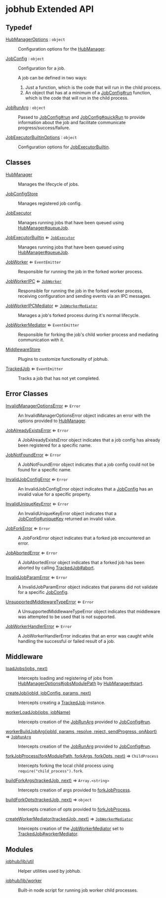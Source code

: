 # jobhub Extended API

## Typedef

<dl>
<dt><a href="HubManagerOptions.md#HubManagerOptions">HubManagerOptions</a> : <code>object</code></dt>
<dd><p>Configuration options for the <a href="HubManager.md#HubManager">HubManager</a>.</p>
</dd>
<dt><a href="JobConfig.md#JobConfig">JobConfig</a> : <code>object</code></dt>
<dd><p>Configuration for a job.</p>
<p>A job can be defined in two ways:</p>
<ol>
<li>Just a function, which is the code that will run in the child process.</li>
<li>An object that has at a minimum of a <a href="JobConfig.md#JobConfig+run">JobConfig#run</a> function, which is the code that will run in the child process.</li>
</ol>
</dd>
<dt><a href="JobRunArg.md#JobRunArg">JobRunArg</a> : <code>object</code></dt>
<dd><p>Passed to <a href="JobConfig.md#JobConfig+run">JobConfig#run</a> and <a href="JobConfig.md#JobConfig+quickRun">JobConfig#quickRun</a>
to provide information about the job and facilitate communicate progress/success/failure.</p>
</dd>
<dt><a href="JobExecutorBuiltinOptions.md#JobExecutorBuiltinOptions">JobExecutorBuiltinOptions</a> : <code>object</code></dt>
<dd><p>Configuration options for <a href="JobExecutorBuiltin.md#JobExecutorBuiltin">JobExecutorBuiltin</a>.</p>
</dd>
</dl>

## Classes

<dl>
<dt><a href="HubManager.md#HubManager">HubManager</a></dt>
<dd><p>Manages the lifecycle of jobs.</p>
</dd>
<dt><a href="JobConfigStore.md#JobConfigStore">JobConfigStore</a></dt>
<dd><p>Manages registered job config.</p>
</dd>
<dt><a href="JobExecutor.md#JobExecutor">JobExecutor</a></dt>
<dd><p>Manages running jobs that have been queued using <a href="HubManager.md#HubManager+queueJob">HubManager#queueJob</a>.</p>
</dd>
<dt><a href="JobExecutorBuiltin.md#JobExecutorBuiltin">JobExecutorBuiltin</a> ⇐ <code><a href="JobExecutor.md#JobExecutor">JobExecutor</a></code></dt>
<dd><p>Manages running jobs that have been queued using <a href="HubManager.md#HubManager+queueJob">HubManager#queueJob</a>.</p>
</dd>
<dt><a href="JobWorker.md#JobWorker">JobWorker</a> ⇐ <code>EventEmitter</code></dt>
<dd><p>Responsible for running the job in the forked worker process.</p>
</dd>
<dt><a href="JobWorkerIPC.md#JobWorkerIPC">JobWorkerIPC</a> ⇐ <code><a href="JobWorker.md#JobWorker">JobWorker</a></code></dt>
<dd><p>Responsible for running the job in the forked worker process,
receiving configuration and sending events via an IPC messages.</p>
</dd>
<dt><a href="JobWorkerIPCMediator.md#JobWorkerIPCMediator">JobWorkerIPCMediator</a> ⇐ <code><a href="JobWorkerMediator.md#JobWorkerMediator">JobWorkerMediator</a></code></dt>
<dd><p>Manages a job&#39;s forked process during it&#39;s normal lifecycle.</p>
</dd>
<dt><a href="JobWorkerMediator.md#JobWorkerMediator">JobWorkerMediator</a> ⇐ <code>EventEmitter</code></dt>
<dd><p>Responsible for forking the job&#39;s child worker process and mediating communication with it.</p>
</dd>
<dt><a href="MiddlewareStore.md#MiddlewareStore">MiddlewareStore</a></dt>
<dd><p>Plugins to customize functionality of jobhub.</p>
</dd>
<dt><a href="TrackedJob.md#TrackedJob">TrackedJob</a> ⇐ <code>EventEmitter</code></dt>
<dd><p>Tracks a job that has not yet completed.</p>
</dd>
</dl>

## Error Classes

<dl>
<dt><a href="InvalidManagerOptionsError.md#InvalidManagerOptionsError">InvalidManagerOptionsError</a> ⇐ <code>Error</code></dt>
<dd><p>An InvalidManagerOptionsError object indicates an error
with the options provided to <a href="HubManager.md#HubManager">HubManager</a>.</p>
</dd>
<dt><a href="JobAlreadyExistsError.md#JobAlreadyExistsError">JobAlreadyExistsError</a> ⇐ <code>Error</code></dt>
<dd><p>A JobAlreadyExistsError object indicates that a job config
has already been registered for a specific name.</p>
</dd>
<dt><a href="JobNotFoundError.md#JobNotFoundError">JobNotFoundError</a> ⇐ <code>Error</code></dt>
<dd><p>A JobNotFoundError object indicates that a job config
could not be found for a specific name.</p>
</dd>
<dt><a href="InvalidJobConfigError.md#InvalidJobConfigError">InvalidJobConfigError</a> ⇐ <code>Error</code></dt>
<dd><p>An InvalidJobConfigError object indicates that a <a href="JobConfig.md#JobConfig">JobConfig</a> has
an invalid value for a specific property.</p>
</dd>
<dt><a href="InvalidUniqueKeyError.md#InvalidUniqueKeyError">InvalidUniqueKeyError</a> ⇐ <code>Error</code></dt>
<dd><p>An InvalidUniqueKeyError object indicates that a <a href="JobConfig.md#JobConfig+uniqueKey">JobConfig#uniqueKey</a> returned an invalid value.</p>
</dd>
<dt><a href="JobForkError.md#JobForkError">JobForkError</a> ⇐ <code>Error</code></dt>
<dd><p>A JobForkError object indicates that a forked job encountered an error.</p>
</dd>
<dt><a href="JobAbortedError.md#JobAbortedError">JobAbortedError</a> ⇐ <code>Error</code></dt>
<dd><p>A JobAbortedError object indicates that a forked job has been aborted by calling <a href="TrackedJob.md#TrackedJob+abort">TrackedJob#abort</a>.</p>
</dd>
<dt><a href="InvalidJobParamError.md#InvalidJobParamError">InvalidJobParamError</a> ⇐ <code>Error</code></dt>
<dd><p>A InvalidJobParamError object indicates that params
did not validate for a specific <a href="JobConfig.md#JobConfig">JobConfig</a>.</p>
</dd>
<dt><a href="UnsupportedMiddlewareTypeError.md#UnsupportedMiddlewareTypeError">UnsupportedMiddlewareTypeError</a> ⇐ <code>Error</code></dt>
<dd><p>A UnsupportedMiddlewareTypeError object indicates that middleware
was attempted to be used that is not supported.</p>
</dd>
<dt><a href="JobWorkerHandlerError.md#JobWorkerHandlerError">JobWorkerHandlerError</a> ⇐ <code>Error</code></dt>
<dd><p>A JobWorkerHandlerError indicates that an error was caught
while handling the successful or failed result of a job.</p>
</dd>
</dl>

## Middleware

<dl>
<dt><a href="middleware.md#loadJobs">loadJobs(jobs, next)</a></dt>
<dd><p>Intercepts loading and registering of jobs from
<a href="HubManagerOptions.md#HubManagerOptions+jobsModulePath">HubManagerOptions#jobsModulePath</a> by <a href="HubManager.md#HubManager+start">HubManager#start</a>.</p>
</dd>
<dt><a href="middleware.md#createJob">createJob(jobId, jobConfig, params, next)</a></dt>
<dd><p>Intercepts creating a <a href="TrackedJob.md#TrackedJob">TrackedJob</a> instance.</p>
</dd>
<dt><a href="middleware.md#workerLoadJob">workerLoadJob(jobs, jobName)</a></dt>
<dd><p>Intercepts creation of the <a href="JobRunArg.md#JobRunArg">JobRunArg</a> provided to <a href="JobConfig.md#JobConfig+run">JobConfig#run</a>.</p>
</dd>
<dt><a href="middleware.md#workerBuildJobArg">workerBuildJobArg(jobId, params, resolve, reject, sendProgress, onAbort)</a> ⇒ <code><a href="JobRunArg.md#JobRunArg">JobRunArg</a></code></dt>
<dd><p>Intercepts creation of the <a href="JobRunArg.md#JobRunArg">JobRunArg</a> provided to <a href="JobConfig.md#JobConfig+run">JobConfig#run</a>.</p>
</dd>
<dt><a href="middleware.md#forkJobProcess">forkJobProcess(forkModulePath, forkArgs, forkOpts, next)</a> ⇒ <code>ChildProcess</code></dt>
<dd><p>Intercepts forking the local child process using <code>require(&quot;child_process&quot;).fork</code>.</p>
</dd>
<dt><a href="middleware.md#buildForkArgs">buildForkArgs(trackedJob, next)</a> ⇒ <code>Array.&lt;string&gt;</code></dt>
<dd><p>Intercepts creation of args provided to <a href="middleware.md#forkJobProcess">forkJobProcess</a>.</p>
</dd>
<dt><a href="middleware.md#buildForkOpts">buildForkOpts(trackedJob, next)</a> ⇒ <code>object</code></dt>
<dd><p>Intercepts creation of opts provided to <a href="middleware.md#forkJobProcess">forkJobProcess</a>.</p>
</dd>
<dt><a href="middleware.md#createWorkerMediator">createWorkerMediator(trackedJob, next)</a> ⇒ <code><a href="JobWorkerMediator.md#JobWorkerMediator">JobWorkerMediator</a></code></dt>
<dd><p>Intercepts creation of the <a href="JobWorkerMediator.md#JobWorkerMediator">JobWorkerMediator</a> set to <a href="TrackedJob.md#TrackedJob+workerMediator">TrackedJob#workerMediator</a>.</p>
</dd>
</dl>

## Modules

<dl>
<dt><a href="module_jobhub_lib_util.md#module_jobhub/lib/util">jobhub/lib/util</a></dt>
<dd><p>Helper utilities used by jobhub.</p>
</dd>
<dt><a href="module_jobhub_lib_worker.md#module_jobhub/lib/worker">jobhub/lib/worker</a></dt>
<dd><p>Built-in node script for running job worker child processes.</p>
</dd>
</dl>

